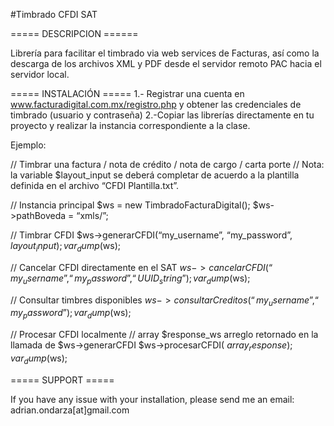 #Timbrado CFDI SAT

===== DESCRIPCION ======

Librería para facilitar el timbrado via web services de Facturas, así como la descarga de los archivos XML y PDF desde el servidor remoto PAC hacia el servidor local.

===== INSTALACIÓN =====
1.- Registrar una cuenta en www.facturadigital.com.mx/registro.php y obtener las credenciales de timbrado (usuario y contraseña)
2.-Copiar las librerías directamente en tu proyecto y realizar la instancia correspondiente a la clase.

Ejemplo:

// Timbrar una factura / nota de crédito / nota de cargo / carta porte
// Nota: la variable $layout_input se deberá completar de acuerdo a la plantilla definida en el archivo “CFDI Plantilla.txt”.

  // Instancia principal
  $ws = new TimbradoFacturaDigital();
  $ws->pathBoveda = “xmls/”;


  // Timbrar CFDI
  $ws->generarCFDI(“my_username”, “my_password”, $layout_input);
  var_dump ($ws);


  // Cancelar CFDI directamente en el SAT
  $ws->cancelarCFDI(“my_username”, “my_password”, “UUID_string”);
  var_dump ($ws);


  // Consultar timbres disponibles
  $ws->consultarCreditos(“my_username”, “my_password”);
  var_dump ($ws);


  // Procesar CFDI localmente
  // array $response_ws arreglo retornado en la llamada de $ws->generarCFDI
  $ws->procesarCFDI( $array_response );
  var_dump ($ws);


===== SUPPORT =====

If you have any issue with your installation, please send me an email: adrian.ondarza[at]gmail.com
